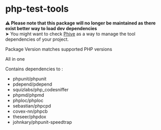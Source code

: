 php-test-tools
==============

**⚠️ Please note that this package will no longer be maintained as there exist better way to load dev dependencies**
<br>
➤ You might want to check [Phive](https://phar.io/) as a way to manage the tool dependencies of your project.

Package Version matches supported PHP versions

All in one

Contains dependencies to :
 -  phpunit/phpunit
 -  pdepend/pdepend
 -  squizlabs/php_codesniffer
 -  phpmd/phpmd
 -  phploc/phploc
 -  sebastian/phpcpd
 -  covex-nn/phpcb
 -  theseer/phpdox
 -  johnkary/phpunit-speedtrap
 
